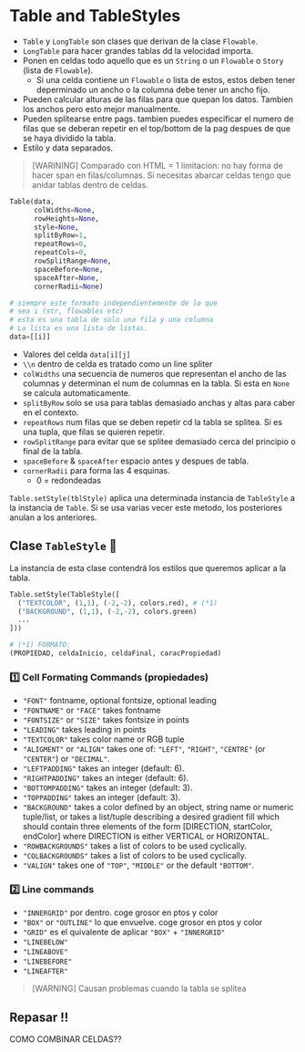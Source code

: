# Table and TableStyles

* `Table` y `LongTable` son clases que derivan
de la clase `Flowable`.
* `LongTable` para hacer grandes tablas dd la velocidad importa.
* Ponen en celdas todo aquello que es un `String`
o un `Flowable` o `Story` (lista de `Flowable`).
  * Si una celda contiene un `Flowable` o lista de estos,
  estos deben tener deperminado un ancho o la columna
  debe tener un ancho fijo.
* Pueden calcular alturas de las filas para que quepan
los datos. Tambien los anchos pero esto mejor manualmente.
* Pueden splitearse entre pags. tambien puedes especificar
el numero de filas que se deberan repetir en el top/bottom
de la pag despues de que se haya dividido la tabla.
* Estilo y data separados.

>[WARINING]
> Comparado con HTML = 1 limitacion: no hay forma de hacer
> span en filas/columnas. Si necesitas abarcar celdas
> tengo que anidar tablas dentro de celdas.

```python
Table(data, 
      colWidths=None, 
      rowHeights=None, 
      style=None, 
      splitByRow=1, 
      repeatRows=0, 
      repeatCols=0, 
      rowSplitRange=None, 
      spaceBefore=None, 
      spaceAfter=None, 
      cornerRadii=None)

# siempre este formato independientemente de lo que
# sea i (str, flowables etc)
# esta es una tabla de solo una fila y una columna
# La lista es una lista de listas.
data=[[i]]
```

* Valores del celda `data[i][j]`
* `\\n` dentro de celda es tratado como un line spliter
* `colWidths` una secuencia de numeros que representan el ancho de 
las columnas y determinan el num de columnas en la tabla. Si 
esta en `None` se calcula automaticamente.
* `splitByRow` solo se usa para tablas demasiado anchas
y altas para caber en el contexto.
* `repeatRows` num filas que se deben repetir cd la tabla
se splitea. Si es una tupla, que filas se quieren repetir.
* `rowSplitRange` para evitar que se splitee demasiado 
cerca del principio o final de la tabla.
* `spaceBefore` & `spaceAfter` espacio antes y despues de tabla.
* `cornerRadii` para forma las 4 esquinas.
  * 0 = redondeadas

`Table.setStyle(tblStyle)` aplica una determinada
instancia de `TableStyle` a la instancia de `Table`.
Si se usa varias vecer este metodo, los posteriores
anulan a los anteriores.

## Clase `TableStyle` :art:

La instancia de esta clase contendrá los
estilos que queremos aplicar a la tabla.

```python
Table.setStyle(TableStyle([
  ("TEXTCOLOR", (1,1), (-2,-2), colors.red), # (*1)
  ("BACKGROUND", (1,1), (-2,-2), colors.green)
  ...
]))

# (*1) FORMATO:
(PROPIEDAD, celdaInicio, celdaFinal, caracPropiedad)
```

### :one: Cell Formating Commands (propiedades) 
* `"FONT"` fontname, optional fontsize, optional leading
* `"FONTNAME"` or `"FACE"` takes fontname
* `"FONTSIZE"` or `"SIZE"` takes fontsize in points
* `"LEADING"` takes leading in points
* `"TEXTCOLOR"` takes color name or RGB tuple
* `"ALIGMENT"` or `"ALIGN"` takes one of: `"LEFT"`,
`"RIGHT"`, `"CENTRE"` (or `"CENTER"`) or `"DECIMAL"`.
* `"LEFTPADDING"` takes an integer (default: 6).
* `"RIGHTPADDING"` takes an integer (default: 6).
* `"BOTTOMPADDING"` takes an integer (default: 3).
* `"TOPPADDING"` takes an integer (default: 3).
* `"BACKGROUND"` takes a color defined by an object, string name or numeric tuple/list, 
or takes a list/tuple describing a desired gradient fill which should
contain three elements of the form [DIRECTION, startColor, endColor]
where DIRECTION is either VERTICAL or HORIZONTAL.
* `"ROWBACKGROUNDS"` takes a list of colors to be used cyclically.
* `"COLBACKGROUNDS"` takes a list of colors to be used cyclically.
* `"VALIGN"` takes one of `"TOP"`, `"MIDDLE"` or the default `"BOTTOM"`.

### :two: Line commands
* `"INNERGRID"` por dentro. coge grosor en ptos y color
* `"BOX"` or `"OUTLINE"` lo que envuelve. coge grosor en ptos y color
* `"GRID"` es el quivalente de aplicar `"BOX"` + `"INNERGRID"`
* `"LINEBELOW"`
* `"LINEABOVE"`
* `"LINEBEFORE"`
* `"LINEAFTER"`

> [WARNING] Causan problemas cuando la tabla se splitea

## Repasar !!

COMO COMBINAR CELDAS??